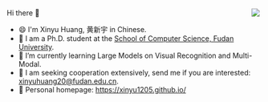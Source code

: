 ###
 Hi there 👋
<img align="right" src="https://github-readme-stats.vercel.app/api?username=xinyu1205&show_icons=true&icon_color=CE1D2D&text_color=718096&bg_color=ffffff&hide_title=true" />

- 😄 I'm Xinyu Huang, 黄新宇 in Chinese.
- 🏫 I am a Ph.D. student at the [School of Computer Science, Fudan University](https://cs.fudan.edu.cn/).
- 🔭 I’m currently learning Large Models on Visual Recognition and Multi-Modal.
- 🤔 I am seeking cooperation extensively, send me if you are interested: xinyuhuang20@fudan.edu.cn.
- 📖 Personal homepage: https://xinyu1205.github.io/

